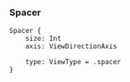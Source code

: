 ### Spacer
```
Spacer {
    size: Int
    axis: ViewDirectionAxis
    
    type: ViewType = .spacer
}
```
